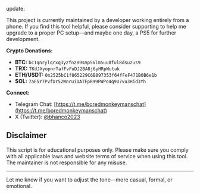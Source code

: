 update:

This project is currently maintained by a developer working entirely from a phone. If you find this tool helpful, please consider supporting to help me upgrade to a proper PC setup—and maybe one day, a PS5 for further development.

**Crypto Donations:**

* **BTC:** `bc1qnrylqrxq3yzfnz89smp56lm5uu0ful8dsuzus9`
* **TRX:** `TKdJXyopnrTafFvFuDJ2BA8j6yHRpWutuk`
* **ETH/USDT:** `0x2525bC1f865229C6B897353f64fFeF471B0B6e1b`
* **SOL:** `7aE5Y7PvfUr52WnruiDATFpR99PWPo4q9U7vu3Hid3Yh`

**Connect:**

* Telegram Chat: [https://t.me/boredmonkeymanschat](https://t.me/boredmonkeymanschat)
* X (Twitter): [@bhanco2023](https://twitter.com/bhanco2023)

## Disclaimer

This script is for educational purposes only. Please make sure you comply with all applicable laws and website terms of service when using this tool. The maintainer is not responsible for any misuse.

---

Let me know if you want to adjust the tone—more casual, formal, or emotional.

